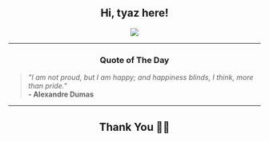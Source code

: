 <h2 align="center"> Hi, tyaz here!</h2>

<p align="center">
<a href="https://github.com/tyazx" alt="github streak"><img src="https://dvst-streak.herokuapp.com/?user=tyazx&theme=tokyonight&fire=DD472C"></a>
</p>

<hr>
<h3 align="center">Quote of The Day</h3>
<p align="center">
<blockquote>
<i>"I am not proud, but I am happy; and happiness blinds, I think, more than pride."</i>
<br>
<b>- Alexandre Dumas</b>
</blockquote>
</p>


<hr>
<h2 align="center">Thank You 🙏🏼</h2>
